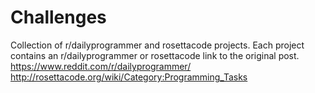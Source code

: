 # Challenges
Collection of r/dailyprogrammer and rosettacode projects.
Each project contains an r/dailyprogrammer or rosettacode link to the original post.  
https://www.reddit.com/r/dailyprogrammer/  
http://rosettacode.org/wiki/Category:Programming_Tasks
